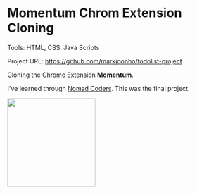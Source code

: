 # Momentum Chrom Extension Cloning

Tools: HTML, CSS, Java Scripts

Project URL: <https://github.com/markjoonho/todolist-project>

Cloning the Chrome Extension **Momentum**.

I've learned through [Nomad Coders](https://nomadcoders.co/). This was the final project.

<img src = "/images/todo/result.gif" width=200px>
